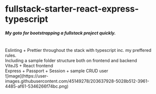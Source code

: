 # fullstack-starter-react-express-typescript

<h5>My goto for bootstrapping a fullstack project quickly.</h5> <br/>
Eslinting + Prettier throughout the stack with typescript inc. my preffered rules. <br/>
Including a sample folder structure both on frontend and backend<br/>
ViteJS + React frontend<br/>
Express + Passport + Session + sample CRUD user<br/>
![image](https://user-images.githubusercontent.com/45149278/203637928-5028b512-3961-4485-af61-5346266f74bc.png)

